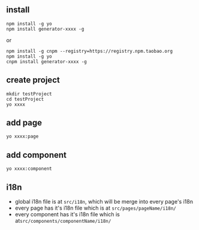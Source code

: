 ## install

```
npm install -g yo
npm install generator-xxxx -g
```
or

```
npm install -g cnpm --registry=https://registry.npm.taobao.org
npm install -g yo
cnpm install generator-xxxx -g
```




## create project

```
mkdir testProject
cd testProject
yo xxxx
```

## add page

```
yo xxxx:page
```

## add component

```
yo xxxx:component
```

## i18n
- global i18n file is at `src/i18n`, which will be merge into every page's i18n 
- every page has it's i18n file which is at `src/pages/pageName/i18n/`
- every component has it's i18n file which is at`src/components/componentName/i18n/`